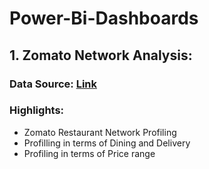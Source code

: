 # Power-Bi-Dashboards

## 1. Zomato Network Analysis:

### Data Source: [Link](https://www.kaggle.com/shrutimehta/zomato-restaurants-data)

### Highlights: 

* Zomato Restaurant Network Profiling
* Profilling in terms of Dining and Delivery 
* Profiling in terms of Price range


